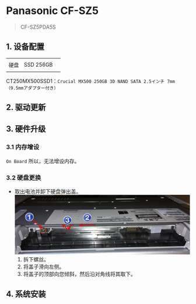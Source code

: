 # Panasonic CF-SZ5

> CF-SZ5PDA5S

## 1. 设备配置

|      |           |      |
| ---- | --------- | ---- |
|      |           |      |
| 硬盘 | SSD 256GB |      |
|      |           |      |

CT250MX500SSD1：`Crucial MX500 250GB 3D NAND SATA 2.5インチ 7mm（9.5mmアダプター付き）`

## 2. 驱动更新

## 3. 硬件升级

### 3.1 内存增设

`On Board` 所以，无法增设内存。

### 3.2 硬盘更换

- 取出电池并卸下硬盘弹出盖。  
  ![image-20240105233725918](images/image-20240105233725918.png)  
  1. 拆下螺丝。
  2. 将盖子滑向左侧。
  3. 将盖子的顶部向您倾斜，然后沿对角线将其取下。

## 4. 系统安装